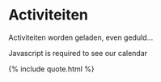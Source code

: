 # Activiteiten

<!--{% include meetup_widget.html %}-->
<!--
https://calendar.google.com/calendar/ical/voidjosto%40gmail.com/public/basic.ics
https://calendar.google.com/calendar/ical/voidjosto@gmail.com/public/basic.ics

<iframe scrolling="no" src="https://calendar.google.com/calendar/embed?src=voidjosto%40gmail.com&amp;ctz=Europe%2FBrussels&amp;showNav=1&amp;showTabs=1&amp;showCalendars=0&amp;showTz=1&amp;showPrint=0&amp;showDate=0&amp;showTitle=0&amp;mode=AGENDA&amp;color=%23C0CA33" style="border: 0; margin: 10px auto;display: block;width: 100%;" width="600" height="400" frameborder="0"></iframe>
-->


<div id="event-container">
	<p> Activiteiten worden geladen, even geduld...</p>
	<noscript>Javascript is required to see our calendar</noscript>
</div>
<style>
    .event {
      display: flex;
      align-items: flex-start;
      margin-bottom: 20px;
    }
    .event-date-bg {
      width: 120px;
      min-width: 120px;
      height: 120px;
	  background-color: black;
	  background-position: center;
	  background-size: cover
	  box-shadow: 0px 4px 4px 0px #00000040, inset 0 0 0 1000px rgba(0, 0, 0, .9);
    }
    .event-date {
      width: 120px;
      min-width: 120px;
      height: 120px;
      text-align: center;
      font-size: 18px;
      display: flex;
      flex-direction: column;
      justify-content: center;
      align-items: center;
	  backdrop-filter: blur(2px);
    }
    .event-date .day {
      font-size: 48px;
      font-weight: bold;
      margin-bottom: 0;
      color: #ffffff;
	  line-height: 1em;
    }
    .event-date .moment, .event-date .month-year {
      font-size: 14px;
      text-transform: uppercase;
      letter-spacing: 1px;
      margin-bottom: 5px;
      font-weight: bold;
      color: #ffffff;
	  margin: 0;
    }
    .event-date .time {
      font-size: 12px;
      font-weight: bold;
      color: #ffffff;
    }
    .event-details {
      flex: 1;
      margin-left: 20px;
      height: 120px;
      max-height: 120px;
      overflow: hidden;
	  display: flex;
	  align-items: center;
    }
    .event-title {
      margin-top: 0;
      display: flex;
      align-items: center;
      flex-wrap: wrap;
    }
    .event-title h3, .event-title h2 {
      margin: 0 10px 0 0;
      word-wrap: break-word;
    }
    .event-location {
      font-size: 16px;
      color: #777777;
      white-space: nowrap;
      overflow: hidden;
      text-overflow: ellipsis;
      min-width: 200px;
    }
    .event-description {
      margin-top: 5px;
      font-size: 16px;
      line-height: 1.5;
    }
  </style>
<script>
/*jshint esversion: 6 */
const icsToJSON = (icsContent) => {
  const lines = icsContent.split(/\r?\n/);
  const events = [];
  //const removeTZID = (key) => key.replace(/;TZID=.*$/, '');
  let event = null;
  let currentKey = '';
  let currentValue = '';
  for (let i = 0; i < lines.length; i++) {
    const line = lines[i];
    if (line.startsWith('BEGIN:VEVENT')) {
      event = {};
    } else if (line.startsWith('END:VEVENT')) {
      events.push(event);
      event = null;
    } else if (event) {
      if (line.startsWith(' ') && currentKey !== '') {
        // Multi-line value
        currentValue += line.substring(1);
      } else {
        // New line
        if (currentKey !== '') {
          event[currentKey] = convertToDateTime(currentValue.trim(), currentKey.split(";")[1]);
        }
        const parts = line.split(':');
        currentKey = parts[0].trim().split(";")[0];
        currentValue = parts.length > 1 ? parts.slice(1).join(':') : '';
      }
    }
  }
  return events;
};
const convertToDateTime = (value, timeZone) => {
  const dateTimeRegex = /^(\d{4})(\d{2})(\d{2})(T(\d{2})(\d{2})(\d{2})(Z?)(.*))?$/;
  const match = value.match(dateTimeRegex);
  if (match) {
    const [, year, month, day, , hours, minutes, seconds, isUTC, tzid] = match;
      const dateTimeString = `${year}-${month}-${day}T${hours || '00'}:${minutes || '00'}:${seconds || '00'}${isUTC || ''}`;
      const dateTime = new Date(dateTimeString);
      // Check if the conversion to Date object was successful
      if (!isNaN(dateTime)) {
        if (timeZone && timeZone.startsWith("TZID=") ) {
          // Contains timeZone, return the formatted dateTime
		  timeZone = timeZone.split("=")[1];
          return dateTime.toLocaleString('en-US', { timeZone });
        } else {
          // Different timeZone, convert to the desired timeZone
          return dateTime.toLocaleString('en-US', { timeZone: 'Europe/Brussels' } );
		}
    }
  }
  return removeEscapedCharacters(value);
};
const removeEscapedCharacters = (value) => {
  return value
    //.replace(/\\(.)/g, '$1') // Remove the backslash before escaped characters
    .replace(/\\n/g, '<br>') // Replace "\n" with a line break
    .replace(/\\;/g, ';') // Replace "\;" with a semicolon
    .replace(/\\,/g, ','); // Replace "\," with a comma
};
const parseRRule = (rrule) => {
  const ruleParts = rrule.split(';');
  const ruleObject = {};
  ruleParts.forEach((part) => {
    const [key, value] = part.split('=');
    ruleObject[key] = value;
  });
  return ruleObject;
};
const getDayOfWeek = (byDay) => {
  const weekdays = ['SU', 'MO', 'TU', 'WE', 'TH', 'FR', 'SA'];
  const byDayList = byDay.split(',').map(day => day.trim());
  const dayOfWeekNames = [];
  byDayList.forEach((day) => {
	let dayOfWeekString = day.match(/-/) ? day.replace(/-1.*/,'de laatste ').replace(/-2.*/,'de voorlaatste ') : day.match(/\d+/) ? "de " + day.match(/\d+/)[0] + "e" : "" ;
	day = day.slice(-2); //in case byday contains a number or negative number (for example 1st friday or last friday)
    const byDayIndex = weekdays.indexOf(day);
    if (byDayIndex !== -1) {
      const date = new Date();
      date.setDate(date.getDate() + ((7 + byDayIndex - date.getDay()) % 7));
      const dayOfWeekName = date.toLocaleString('nl-NL', { weekday: 'long' });
	  dayOfWeekString += dayOfWeekName;
    }
    dayOfWeekNames.push(dayOfWeekString);
  });
  return dayOfWeekNames;
};
const processEvents = (events) => {
  const currentDate = new Date();
  const recurringEvents = [];
  const otherEvents = [];
  let rrule = '';
  events.forEach((event) => {
    if (event.RRULE) {
	  //if RRULE:UNTIL datetime is futuredate then push
	  rrule = parseRRule(event.RRULE);
	  if ( !rrule.UNTIL ) {
		  recurringEvents.push(event); //push recurringevent if it doesnt have enddate
	  } else if ( convertToDateTime( rrule.UNTIL , undefined) >= currentDate) {
		  recurringEvents.push(event);
	  }
	  //else if (startdate + repeatsXTimes * frequency) >= currentDate
    } else {
      const eventEndDate = new Date(event.DTEND);
      if (eventEndDate >= currentDate) {
        otherEvents.push(event);
      }
    }
  });
  // Sort the recurringEvents by frequency
  recurringEvents.sort((a, b) => {
	const freqOrder = { DAILY: 1, WEEKLY: 2, MONTHLY: 3, YEARLY: 4 };
	const freqA = parseRRule(a.RRULE).FREQ;
	const freqB = parseRRule(b.RRULE).FREQ;
	return freqOrder[freqA] - freqOrder[freqB];
  });
  // Sort the otherEvents array by start date
  otherEvents.sort((a, b) => new Date(a.DTSTART) - new Date(b.DTSTART));
  console.log(recurringEvents);
  console.log(otherEvents);
  const displayEvents = (eventArray, heading) => {
    if (eventArray.length > 0) {
      let html = '<h3>' + heading + '</h3>';
      html += '<ul>';
      eventArray.forEach((event) => {
        const summary = event.SUMMARY ? event.SUMMARY.replace('VoidWarranties - ', '') : '';
		const location = event.LOCATION ? '<i class="fa-solid fa-location-dot"></i> <i><a href="https://www.openstreetmap.org/search?query=' + event.LOCATION + '" target="_blank">' + event.LOCATION + '</a></i>' : '';
        const description = event.DESCRIPTION ? '<i class="fa-solid fa-circle-info"></i> <i>' + event.DESCRIPTION + '</i>' : '';
        let eventDescription = '';
		const startDateTime = new Date(event.DTSTART);
		const endDateTime = new Date(event.DTEND);
		const timeDifference = 12 * 60 * 60 * 1000; // 12 hours -> endDate is shown before endTime when event is at least {0} hours
		const startTime = startDateTime.toLocaleTimeString('nl-NL', { hour: "numeric", minute: "2-digit" });
		const endTime = endDateTime.toLocaleTimeString('nl-NL', { hour: "numeric", minute: "2-digit" });
		const weekday = startDateTime.toLocaleString('nl-NL', { weekday: 'long'});
		const weekdayShort = startDateTime.toLocaleString('nl-NL', { weekday: 'short'});
		const day = startDateTime.toLocaleString('nl-NL', { day: 'numeric'});
		const month = startDateTime.toLocaleString('nl-NL', { month: 'short'});
		const year = startDateTime.toLocaleString('nl-NL', { year: '2-digit'});
        if (event.RRULE) {
          rrule = parseRRule(event.RRULE);
		  switch ( rrule.FREQ ) {
			case 'DAILY':
			  // Handle daily recurrence
			  // RRULE:FREQ=DAILY;INTERVAL=2
			  eventDescription += ( !rrule.INTERVAL )? 'Dagelijks' : 'Elke ' + rrule.INTERVAL + ' dagen';
			  break;
			case 'WEEKLY':
			  // Handle weekly recurrence
			  // RRULE:FREQ=WEEKLY;INTERVAL=3;BYDAY=WE,FR
			  eventDescription += ( !rrule.INTERVAL )? 'Wekelijks' : 'Elke ' + rrule.INTERVAL + ' weken';
			  if ( rrule.BYDAY ){
				  console.log( "weekly byday: " + rrule.BYDAY );
				  eventDescription += ' op ' + ( rrule.BYDAY.split(',').length > 2 ? getDayOfWeek(rrule.BYDAY).join(', ').replace(/,(?=[^,]*$)/, ' en') : getDayOfWeek(rrule.BYDAY).join(' en ') );
			  }
			  break;
			case 'MONTHLY':
			  // Handle monthly recurrence
			  // RRULE:FREQ=MONTHLY;INTERVAL=2;BYMONTHDAY=1,5,10
			  // RRULE:FREQ=MONTHLY;BYDAY=1FR,5FR,-1FR,-2FR
			  eventDescription += ( !rrule.INTERVAL )? 'Maandelijks' : 'Elke ' + rrule.INTERVAL + ' maanden';
			  if ( rrule.BYMONTHDAY ){
				  eventDescription += ' op de ' + rrule.BYMONTHDAY + 'e'; //add code for multiple monthdays
			  }
			  if ( rrule.BYDAY ){
				  eventDescription += ' op ' + ( rrule.BYDAY.split(',').length > 2 ? getDayOfWeek(rrule.BYDAY).join(', ').replace(/,(?=[^,]*$)/, ' en') : getDayOfWeek(rrule.BYDAY).join(' en ') );
			  }
			  break;
			case 'YEARLY':
			  // Handle yearly recurrence
			  // RRULE:FREQ=YEARLY;INTERVAL=2;BYMONTH=6;BYMONTHDAY=21;UNTIL=20251118T110000Z
			  eventDescription += ( !rrule.INTERVAL )? 'Jaarlijks' : 'Elke ' + rrule.INTERVAL + ' jaar';
			  eventDescription += ' op ' + rrule.BYMONTHDAY + ' ' + new Date(2023, parseInt(rrule.BYMONTH), 1).toLocaleString('nl-NL', { month: 'long' });
			  break;
			default:
			  // RRULE is not daily, weekly, monthly or yearly, so it must be secondly, minutely or hourly for some reason
			  console.log( rrule );
			  break;
		  }
		} else {
			  eventDescription = startDateTime.toLocaleString('nl-NL', { weekday: 'long', year: 'numeric', month: 'long', day: 'numeric'});
		}
		eventDescription += ' van ' + startTime;
		eventDescription += ' tot ' + ( endDateTime - startDateTime >= timeDifference ? endDateTime.toLocaleString('nl-NL', { year: 'numeric', month: 'long', day: 'numeric'}) : "" );
		eventDescription += ' ' + endTime + ' uur';
		console.log(eventDescription);
		html += `<li>${summary} - ${eventDescription} ${location}<br>${description}</li>`;
		html += '<!--';
		html += '<li class="event">'
			 +  '<div class="event-date" style="background: url(\'https://source.unsplash.com/120x120/?hacker,' + summary.split(' ').join(',') + '&img=1\'); box-shadow: 0px 4px 4px 0px #00000040, inset 0 0 0 1000px rgba(0, 0, 0, 0.3);">'
			 +  '<div class="event-date">'
			 +  '<span class="moment">' + weekday + '</span>'
			 +  '<span class="day">' + day + '</span>'
			 +  '<span class="month-year">' + month + ' \'' + year + '</span>'
			 +  '<span class="time"> om ' + startTime + ' uur</span>'
			 +  '</div>'
			 +  '</div>'
			 +  '<div class="event-details">'
			 +  '<div class="event-title"><h3>' + summary + '</h3> ' + eventDescription + '</div>'
			 +  '<div class="event-location"> ' + location + '</div>'
			 +  '<p class="event-description"> ' + description + '</p>'
			 +  '</div>'
			 +  '</li>';
		html += '-->';
      }); //end of foreach event
      html += '</ul>';
      return html;
    }
    return '';
  };
  const resultContainer = document.getElementById('event-container');
  if (resultContainer) {
    let html = '';
    html += displayEvents(recurringEvents, 'Herhalende activiteiten');
    html += displayEvents(otherEvents, 'Andere activiteiten');
    if (html !== '') {
      resultContainer.innerHTML = html;
    }
  }
};
const fetchCalendarICS = (url) => {
  $.ajax({
    url: url,
    dataType: 'text',
    success: (icsContent) => {
      const events = icsToJSON(icsContent);
	  console.log(events);
      processEvents(events);
    },
    error: (jqXHR, textStatus, errorThrown) => {
      console.error('Failed to fetch calendar ICS file:', errorThrown);
	  document.getElementById('event-container').innerHTML = '<iframe scrolling="no" src="https://calendar.google.com/calendar/embed?src=voidjosto%40gmail.com&ctz=Europe%2FBrussels&showNav=1&showTabs=1&showCalendars=0&showTz=1&showPrint=0&showDate=0&showTitle=0&mode=AGENDA&color=%23C0CA33" style="border: 0; margin: 10px auto;display: block;width: 100%;" width="600" height="400" frameborder="0"></iframe>';
    }
  });
};
const calendarICSUrl = 'https://spaceapi.voidwarranties.be/ical';
fetchCalendarICS(calendarICSUrl);
</script>

{% include quote.html %}

